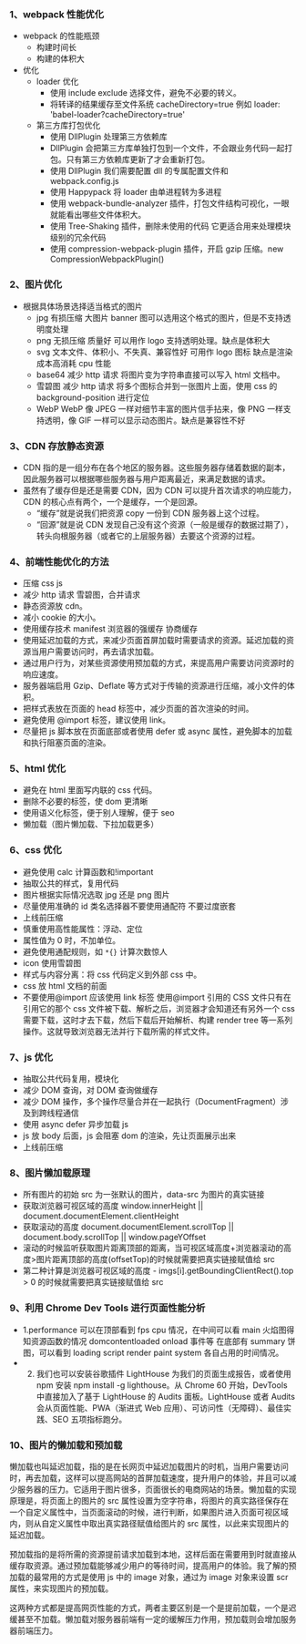 ### 1、webpack 性能优化

- webpack 的性能瓶颈
  - 构建时间长
  - 构建的体积大
- 优化
  - loader 优化
    - 使用 include exclude 选择文件，避免不必要的转义。
    - 将转译的结果缓存至文件系统 cacheDirectory=true 例如 loader: 'babel-loader?cacheDirectory=true'
  - 第三方库打包优化
    - 使用 DllPlugin 处理第三方依赖库
    - DllPlugin 会把第三方库单独打包到一个文件，不会跟业务代码一起打包。只有第三方依赖库更新了才会重新打包。
    - 使用 DllPlugin 我们需要配置 dll 的专属配置文件和 webpack.config.js
    - 使用 Happypack 将 loader 由单进程转为多进程
    - 使用 webpack-bundle-analyzer 插件，打包文件结构可视化，一眼就能看出哪些文件体积大。
    - 使用 Tree-Shaking 插件，删除未使用的代码 它更适合用来处理模块级别的冗余代码
    - 使用 compression-webpack-plugin 插件，开启 gzip 压缩。new CompressionWebpackPlugin()

### 2、图片优化

- 根据具体场景选择适当格式的图片
  - jpg 有损压缩 大图片 banner 图可以选用这个格式的图片，但是不支持透明度处理
  - png 无损压缩 质量好 可以用作 logo 支持透明处理。缺点是体积大
  - svg 文本文件、体积小、不失真、兼容性好 可用作 logo 图标 缺点是渲染成本高消耗 cpu 性能
  - base64 减少 http 请求 将图片变为字符串直接可以写入 html 文档中。
  - 雪碧图 减少 http 请求 将多个图标合并到一张图片上面，使用 css 的 background-position 进行定位
  - WebP WebP 像 JPEG 一样对细节丰富的图片信手拈来，像 PNG 一样支持透明，像 GIF 一样可以显示动态图片。缺点是兼容性不好

### 3、CDN 存放静态资源

- CDN 指的是一组分布在各个地区的服务器。这些服务器存储着数据的副本，因此服务器可以根据哪些服务器与用户距离最近，来满足数据的请求。
- 虽然有了缓存但是还是需要 CDN，因为 CDN 可以提升首次请求的响应能力，CDN 的核心点有两个，一个是缓存，一个是回源。
  - “缓存”就是说我们把资源 copy 一份到 CDN 服务器上这个过程。
  - “回源”就是说 CDN 发现自己没有这个资源（一般是缓存的数据过期了），转头向根服务器（或者它的上层服务器）去要这个资源的过程。

### 4、前端性能优化的方法

- 压缩 css js
- 减少 http 请求 雪碧图，合并请求
- 静态资源放 cdn。
- 减小 cookie 的大小。
- 使用缓存技术 manifest 浏览器的强缓存 协商缓存
- 使用延迟加载的方式，来减少页面首屏加载时需要请求的资源。延迟加载的资源当用户需要访问时，再去请求加载。
- 通过用户行为，对某些资源使用预加载的方式，来提高用户需要访问资源时的响应速度。
- 服务器端启用 Gzip、Deflate 等方式对于传输的资源进行压缩，减小文件的体积。
- 把样式表放在页面的 head 标签中，减少页面的首次渲染的时间。
- 避免使用 @import 标签，建议使用 link。
- 尽量把 js 脚本放在页面底部或者使用 defer 或 async 属性，避免脚本的加载和执行阻塞页面的渲染。

### 5、html 优化

- 避免在 html 里面写内联的 css 代码。
- 删除不必要的标签，使 dom 更清晰
- 使用语义化标签，便于别人理解，便于 seo
- 懒加载（图片懒加载、下拉加载更多）

### 6、css 优化

- 避免使用 calc 计算函数和!important
- 抽取公共的样式，复用代码
- 图片根据实际情况选取 jpg 还是 png 图片
- 尽量使用准确的 id 类名选择器不要使用通配符 不要过度嵌套
- 上线前压缩
- 慎重使用高性能属性：浮动、定位
- 属性值为 0 时，不加单位。
- 避免使用通配规则，如 `*{}` 计算次数惊人
- icon 使用雪碧图
- 样式与内容分离：将 css 代码定义到外部 css 中。
- css 放 html 文档的前面
- 不要使用@import 应该使用 link 标签 使用@import 引用的 CSS 文件只有在引用它的那个 css 文件被下载、解析之后，浏览器才会知道还有另外一个 css 需要下载，这时才去下载，然后下载后开始解析、构建 render tree 等一系列操作。这就导致浏览器无法并行下载所需的样式文件。

### 7、js 优化

- 抽取公共代码复用，模块化
- 减少 DOM 查询，对 DOM 查询做缓存
- 减少 DOM 操作，多个操作尽量合并在一起执行（DocumentFragment）涉及到跨线程通信
- 使用 async defer 异步加载 js
- js 放 body 后面，js 会阻塞 dom 的渲染，先让页面展示出来
- 上线前压缩

### 8、图片懒加载原理

- 所有图片的初始 src 为一张默认的图片，data-src 为图片的真实链接
- 获取浏览器可视区域的高度 window.innerHeight || document.documentElement.clientHeight
- 获取滚动的高度 document.documentElement.scrollTop || document.body.scrollTop || window.pageYOffset
- 滚动的时候监听获取图片距离顶部的距离，当可视区域高度+浏览器滚动的高度>图片距离顶部的高度(offsetTop)的时候就需要把真实链接赋值给 src
- 第二种计算是浏览器可视区域的高度 - imgs[i].getBoundingClientRect().top > 0 的时候就需要把真实链接赋值给 src

### 9、利用 Chrome Dev Tools 进行页面性能分析

- 1.performance 可以在顶部看到 fps cpu 情况，在中间可以看 main 火焰图得知资源函数的情况 domcontentloaded onload 事件等
  在底部有 summary 饼图，可以看到 loading script render paint system 各自占用的时间情况。
- 2. 我们也可以安装谷歌插件 LightHouse 为我们的页面生成报告，或者使用 npm 安装 npm install -g lighthouse。从 Chrome 60 开始，DevTools 中直接加入了基于 LightHouse 的 Audits 面板。LightHouse 或者 Audits 会从页面性能、PWA（渐进式 Web 应用）、可访问性（无障碍）、最佳实践、SEO 五项指标跑分。

### 10、图片的懒加载和预加载

懒加载也叫延迟加载，指的是在长网页中延迟加载图片的时机，当用户需要访问时，再去加载，这样可以提高网站的首屏加载速度，提升用户的体验，并且可以减少服务器的压力。它适用于图片很多，页面很长的电商网站的场景。懒加载的实现原理是，将页面上的图片的 src 属性设置为空字符串，将图片的真实路径保存在一个自定义属性中，当页面滚动的时候，进行判断，如果图片进入页面可视区域内，则从自定义属性中取出真实路径赋值给图片的 src 属性，以此来实现图片的延迟加载。

预加载指的是将所需的资源提前请求加载到本地，这样后面在需要用到时就直接从缓存取资源。通过预加载能够减少用户的等待时间，提高用户的体验。我了解的预加载的最常用的方式是使用 js 中的 image 对象，通过为 image 对象来设置 scr 属性，来实现图片的预加载。

这两种方式都是提高网页性能的方式，两者主要区别是一个是提前加载，一个是迟缓甚至不加载。懒加载对服务器前端有一定的缓解压力作用，预加载则会增加服务器前端压力。
